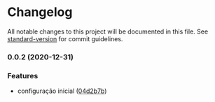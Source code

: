 # Changelog

All notable changes to this project will be documented in this file. See [standard-version](https://github.com/conventional-changelog/standard-version) for commit guidelines.

### 0.0.2 (2020-12-31)


### Features

* configuração inicial ([04d2b7b](https://github.com/gspadilha/hotv8_mobile/commit/04d2b7beb70009327fc51970994838cffb440c62))
